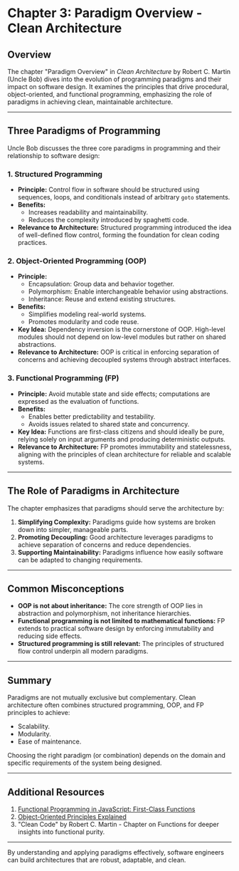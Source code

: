 # Chapter 3: Paradigm Overview - Clean Architecture

## Overview

The chapter "Paradigm Overview" in _Clean Architecture_ by Robert C. Martin (Uncle Bob) dives into the evolution of programming paradigms and their impact on software design. It examines the principles that drive procedural, object-oriented, and functional programming, emphasizing the role of paradigms in achieving clean, maintainable architecture.

---

## Three Paradigms of Programming

Uncle Bob discusses the three core paradigms in programming and their relationship to software design:

### 1. **Structured Programming**

- **Principle:** Control flow in software should be structured using sequences, loops, and conditionals instead of arbitrary `goto` statements.
- **Benefits:**
  - Increases readability and maintainability.
  - Reduces the complexity introduced by spaghetti code.
- **Relevance to Architecture:** Structured programming introduced the idea of well-defined flow control, forming the foundation for clean coding practices.

### 2. **Object-Oriented Programming (OOP)**

- **Principle:**
  - Encapsulation: Group data and behavior together.
  - Polymorphism: Enable interchangeable behavior using abstractions.
  - Inheritance: Reuse and extend existing structures.
- **Benefits:**
  - Simplifies modeling real-world systems.
  - Promotes modularity and code reuse.
- **Key Idea:** Dependency inversion is the cornerstone of OOP. High-level modules should not depend on low-level modules but rather on shared abstractions.
- **Relevance to Architecture:** OOP is critical in enforcing separation of concerns and achieving decoupled systems through abstract interfaces.

### 3. **Functional Programming (FP)**

- **Principle:** Avoid mutable state and side effects; computations are expressed as the evaluation of functions.
- **Benefits:**
  - Enables better predictability and testability.
  - Avoids issues related to shared state and concurrency.
- **Key Idea:** Functions are first-class citizens and should ideally be pure, relying solely on input arguments and producing deterministic outputs.
- **Relevance to Architecture:** FP promotes immutability and statelessness, aligning with the principles of clean architecture for reliable and scalable systems.

---

## The Role of Paradigms in Architecture

The chapter emphasizes that paradigms should serve the architecture by:

1. **Simplifying Complexity:** Paradigms guide how systems are broken down into simpler, manageable parts.
2. **Promoting Decoupling:** Good architecture leverages paradigms to achieve separation of concerns and reduce dependencies.
3. **Supporting Maintainability:** Paradigms influence how easily software can be adapted to changing requirements.

---

## Common Misconceptions

- **OOP is not about inheritance:** The core strength of OOP lies in abstraction and polymorphism, not inheritance hierarchies.
- **Functional programming is not limited to mathematical functions:** FP extends to practical software design by enforcing immutability and reducing side effects.
- **Structured programming is still relevant:** The principles of structured flow control underpin all modern paradigms.

---

## Summary

Paradigms are not mutually exclusive but complementary. Clean architecture often combines structured programming, OOP, and FP principles to achieve:

- Scalability.
- Modularity.
- Ease of maintenance.

Choosing the right paradigm (or combination) depends on the domain and specific requirements of the system being designed.

---

## Additional Resources

1. [Functional Programming in JavaScript: First-Class Functions](https://developer.mozilla.org/en-US/docs/Web/JavaScript/Guide/Functions)
2. [Object-Oriented Principles Explained](https://refactoring.guru/design-patterns)
3. "Clean Code" by Robert C. Martin - Chapter on Functions for deeper insights into functional purity.

---

By understanding and applying paradigms effectively, software engineers can build architectures that are robust, adaptable, and clean.

